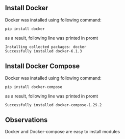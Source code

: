 ## Install Docker

Docker was installed using following command:
```
pip install docker
```

as a result, following line was printed in promt

```
Installing collected packages: docker
Successfully installed docker-6.1.3
```

## Install Docker Compose

Docker was installed using following command:
```
pip install docker-compose
```

as a result, following line was printed in promt

```
Successfully installed docker-compose-1.29.2
```

## Observations
Docker and Docker-compose are easy to install modules
